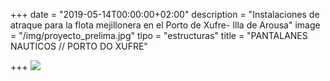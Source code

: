 +++
date = "2019-05-14T00:00:00+02:00"
description = "Instalaciones de atraque para la flota mejillonera en el Porto de Xufre- Illa de Arousa"
image = "/img/proyecto_prelima.jpg"
tipo = "estructuras"
title = "PANTALANES NAUTICOS // PORTO DO XUFRE"

+++
![](https://res.cloudinary.com/barnes18/image/upload/v1559143072/a0bab818-9f92-4644-9a41-37c249ca2633.jpg)